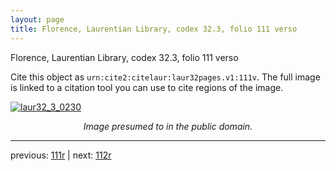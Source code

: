 ```yaml
---
layout: page
title: Florence, Laurentian Library, codex 32.3, folio 111 verso
---
```


Florence, Laurentian Library, codex 32.3, folio 111 verso

Cite this object as `urn:cite2:citelaur:laur32pages.v1:111v`.  The full image is linked to a citation tool you can use to cite regions of the image.

[![laur32_3_0230](http://www.homermultitext.org/iipsrv?IIIF=/project/homer/pyramidal/deepzoom/citelaur/laur32imgs/v1/laur32_3_0230.tif/full/800,/0/default.jpg)](http://www.homermultitext.org/ict2/?urn=urn:cite2:citelaur:laur32imgs.v1:laur32_3_0230) 

<p style="text-align: center; font-style: italic;">Image presumed to in the public domain.</p>

---

previous: [111r](../111r/) | next: [112r](../112r/)